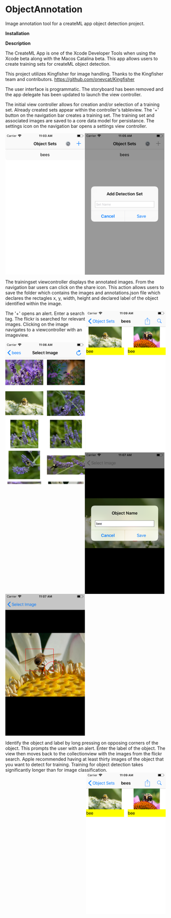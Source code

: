 # ObjectAnnotation
Image annotation tool for a createML app object detection project.

<b>Installation</b>

<b>Description</b>

The CreateML App is one of the Xcode Developer Tools when using the Xcode beta along with the Macos Catalina beta. This app allows users to create training sets for createML object detection. 

This project utilizes Kingfisher for image handling. Thanks to the Kingfisher team and contributors. 
https://github.com/onevcat/Kingfisher

The user interface is programmatic. The storyboard has been removed and the app delegate has been updated to launch the view controller.

The initial view controller allows for creation and/or selection of a training set. Already created sets appear within the controller's tableview. The '+' button on the navigation bar creates a training set. The training set and associated images are saved to a core data model for persistance. The settings icon on the navigation bar opens a settings view controller. 
<p>
<img align="left" width="250" src="https://github.com/david-p-lang/ObjectAnnotation/blob/master/images/TrainingSetList.png">
<img align="center" width="250" src="https://github.com/david-p-lang/ObjectAnnotation/blob/master/images/AddSet.png">
<p>

The trainingset viewcontroller displays the annotated images. From the navigation bar users can click on the share icon. This action allows users to save the folder which contains the images and annotations.json file which declares the rectagles x, y, width, height and declared label of the object identified within the image.

<img align="right" width="250" src="https://github.com/david-p-lang/ObjectAnnotation/blob/master/images/LabeledImages.png">

The '+' opens an alert. Enter a search tag. The flickr is searched for relevant images. Clicking on the image navigates to a viewcontroller with an imageview. 
<p>
<img align="left" width="250" src="https://github.com/david-p-lang/ObjectAnnotation/blob/master/images/ImageSelection.png">
<img align="center" width="250" src="https://github.com/david-p-lang/ObjectAnnotation/blob/master/images/AddLabel.png">
<img align="center" width="250" src="https://github.com/david-p-lang/ObjectAnnotation/blob/master/images/ObjectFrame.png">

<p>
Identify the object and label by long pressing on opposing corners of the object. This prompts the user with an alert. Enter the label of the object. The view then moves back to the collectionview with the images from the flickr search. Apple recommended having at least thirty images of the object that you want to detect for training. Training for object detection takes significantly longer than for image classification.



<img align="right" width="250" src="https://github.com/david-p-lang/ObjectAnnotation/blob/master/images/LabeledImages.png">


